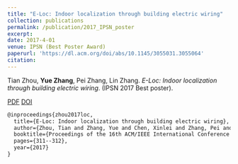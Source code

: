 ```yaml
---
title: "E-Loc: Indoor localization through building electric wiring"
collection: publications
permalink: /publication/2017_IPSN_poster
excerpt: 
date: 2017-4-01
venue: IPSN (Best Poster Award)
paperurl: 'https://dl.acm.org/doi/abs/10.1145/3055031.3055064'
citation: 
---
```

Tian Zhou, **Yue Zhang**, Pei Zhang, Lin Zhang. *E-Loc: Indoor localization through building electric wiring*. (IPSN 2017 Best poster).

[PDF](http://yzthu.github.io/files/2017_ipsn_poster.pdf) [DOI](http://dx.doi.org/10.1145/3055031.3055064)

```markdown
@inproceedings{zhou2017loc,
  title={E-Loc: Indoor localization through building electric wiring},
  author={Zhou, Tian and Zhang, Yue and Chen, Xinlei and Zhang, Pei and Zhang, Lin},
  booktitle={Proceedings of the 16th ACM/IEEE International Conference on Information Processing in Sensor Networks},
  pages={311--312},
  year={2017}
}
```